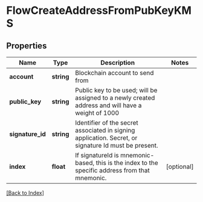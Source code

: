 # FlowCreateAddressFromPubKeyKMS

## Properties

Name | Type | Description | Notes
------------ | ------------- | ------------- | -------------
**account** | **string** | Blockchain account to send from |
**public_key** | **string** | Public key to be used; will be assigned to a newly created address and will have a weight of 1000 |
**signature_id** | **string** | Identifier of the secret associated in signing application. Secret, or signature Id must be present. |
**index** | **float** | If signatureId is mnemonic-based, this is the index to the specific address from that mnemonic. | [optional]

[[Back to Index]](../index.md)
